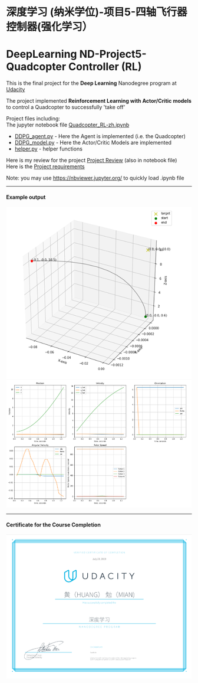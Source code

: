 # 深度学习 (纳米学位)-项目5-四轴飞行器控制器(强化学习）
# DeepLearning ND-Project5-Quadcopter Controller (RL)

[//]: # (Image References)
[image1.1]: ./example1.png
[image1.2]: ./example2.png
[image2]: ./20190723-Certificate.png

This is the final project for the **Deep Learning** Nanodegree program at [Udacity](https://cn.udacity.com/course/deep-learning-nanodegree--nd101-cn-advanced)

The project implemented **Reinforcement Learning with Actor/Critic models** to control a Quadcopter to successfully 'take off'

Project files including:  
The jupyter notebook file  [Quadcopter_RL-zh.ipynb](Quadcopter_RL-zh.ipynb)  
 - [DDPG_agent.py](./agents/DDPG_agent.py)  - Here the Agent is implemented (i.e. the Quadcopter)
 - [DDPG_model.py](./agents/DDPG_model.py)  - Here the Actor/Critic Models are implemented
 - [helper.py](./agents/helper.py) - helper functions

Here is my review for the project [Project Review](./Project-Writeup.md) (also in notebook file)  
Here is the [Project requirements](./Project-README.md)

Note:  you may use https://nbviewer.jupyter.org/ to quickly load .ipynb file

---
#### Example output 

![alt text][image1.1]
![alt text][image1.2]

---
#### Certificate for the Course Completion
![alt text][image2]

